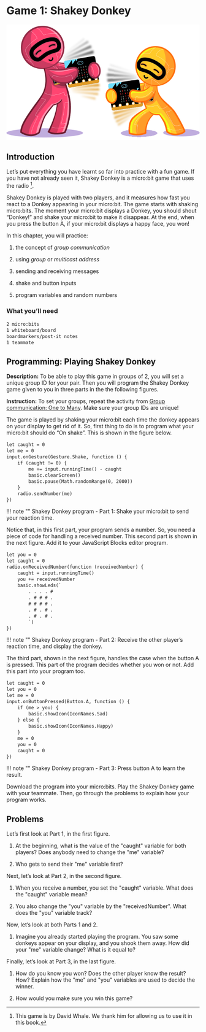 Game 1: Shakey Donkey
=====================

![Chapter 4 image](chapter4.png)

Introduction
------------

Let’s put everything you have learnt so far into practice with a fun
game. If you have not already seen it, Shakey Donkey is a micro:bit game
that uses the radio [^1].

Shakey Donkey is played with two players, and it measures how fast you
react to a Donkey appearing in your micro:bit. The game starts with
shaking micro:bits. The moment your micro:bit displays a Donkey, you
should shout “Donkey!” and shake your micro:bit to make it disappear. At
the end, when you press the button A, if your micro:bit displays a happy
face, you won!

In this chapter, you will practice:

1. the concept of *group communication*

2. using *group* or *multicast address*

3. sending and receiving messages

4. shake and button inputs

5. program variables and random numbers

### What you’ll need

    2 micro:bits
    1 whiteboard/board
    boardmarkers/post-it notes
    1 teammate

Programming: Playing Shakey Donkey
----------------------------------

**Description:** To be able to play this game in groups of 2, you will
set a unique group ID for your pair. Then you will program the Shakey
Donkey game given to you in three parts in the
the following figures.

**Instruction:** To set your groups, repeat the activity from
[Group communication: One to Many](../groupcommunication/groupcommunication.md). Make sure your group IDs are unique!

The game is played by shaking your micro:bit each time the donkey
appears on your display to get rid of it. So, first thing to do is to
program what your micro:bit should do “On shake”. This is shown in
the  figure below.

```blocks
let caught = 0
let me = 0
input.onGesture(Gesture.Shake, function () {
    if (caught != 0) {
        me += input.runningTime() - caught
        basic.clearScreen()
        basic.pause(Math.randomRange(0, 2000))
    }
    radio.sendNumber(me)
})
```
!!! note ""
	Shakey Donkey program - Part 1: Shake your micro:bit to send your reaction time.

Notice that, in this first part, your program sends a number. So, you
need a piece of code for handling a received number. This second part is
shown in the next figure. Add it to your JavaScript Blocks editor program.

```blocks
let you = 0
let caught = 0
radio.onReceivedNumber(function (receivedNumber) {
    caught = input.runningTime()
    you += receivedNumber
    basic.showLeds(`
        . . . . #
        . # # # .
        # # # # .
        . # . # .
        . # . # .
        `)
})
```
!!! note ""
	Shakey Donkey program - Part 2: Receive the other player’s reaction time, and display the donkey.

The third part, shown in the next figure, handles the
case when the button A is pressed. This part of the program decides
whether you won or not. Add this part into your program too.

```blocks
let caught = 0
let you = 0
let me = 0
input.onButtonPressed(Button.A, function () {
    if (me > you) {
        basic.showIcon(IconNames.Sad)
    } else {
        basic.showIcon(IconNames.Happy)
    }
    me = 0
    you = 0
    caught = 0
})
```

!!! note ""
	Shakey Donkey program - Part 3: Press button A to learn the result.

Download the program into your micro:bits. Play the Shakey Donkey game
with your teammate. Then, go through the problems to explain how your
program works.

Problems
--------

Let’s first look at Part 1, in the first figure.

1. At the beginning, what is the value of the "caught" variable for both players? Does anybody need to change the "me" variable?

2. Who gets to send their "me" variable first?

Next, let’s look at Part 2, in the second figure.

1. When you receive a number, you set the "caught" variable. What does the "caught" variable mean?

2. You also change the "you" variable by the "receivedNumber". What does the "you" variable track?

Now, let’s look at both Parts 1 and 2.

1. Imagine you already started playing the program. You saw some donkeys appear on your display, and you shook them away. How did your "me" variable change? What is it equal to?

Finally, let’s look at Part 3, in the last figure.

1. How do you know you won? Does the other player know the result? How? Explain how the "me" and "you" variables are used to decide the winner.

2. How would you make sure you win this game?

[^1]: This game is by David Whale. We thank him for allowing us to use
    it in this book.
